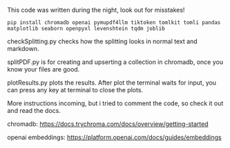 This code was written during the night, look out for misstakes!
```
pip install chromadb openai pymupdf4llm tiktoken tomlkit tomli pandas matplotlib seaborn openpyxl levenshtein tqdm joblib
```
checkSplitting.py checks how the splitting looks in normal text and markdown.

splitPDF.py is for creating and upserting a collection in chromadb, once you know your files are good.

plotResults.py plots the results. After plot the terminal waits for input, you can press any key at terminal to close the plots.

More instructions incoming, but i tried to comment the code, so check it out and read the docs.

chromadb:
https://docs.trychroma.com/docs/overview/getting-started

openai embeddings:
https://platform.openai.com/docs/guides/embeddings
